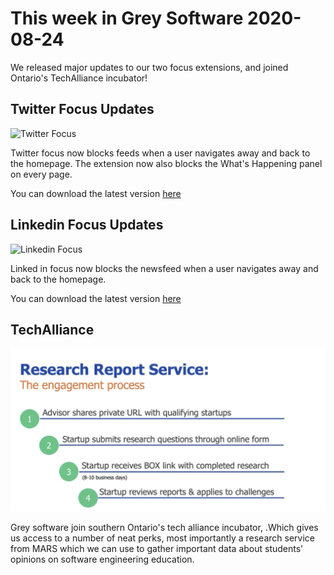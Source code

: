 # This week in Grey Software 2020-08-24

We released major updates to our two focus extensions, and joined Ontario's TechAlliance incubator! 

## Twitter Focus Updates


<img alt="Twitter Focus" src="/gifs/twitter-focus.gif" height="343"/>

Twitter focus now blocks feeds when a user navigates away and back to the homepage. The extension now also blocks the What's Happening panel on every page. 

You can download the latest version [here](https://chrome.google.com/webstore/detail/twitter-focus/kmdpomipbibobgdgfeidajmnlecloeml?hl=en)

## Linkedin Focus Updates

<img alt="Linkedin Focus" src="/gifs/linkedin-focus.gif" height="343"/>

Linked in focus now blocks the newsfeed when a user navigates away and back to the homepage. 

You can download the latest version [here](https://chrome.google.com/webstore/detail/linkedin-focus/cmafljjdkloacahjddlpaognhjpacdff?hl=en)

## TechAlliance 

![Mars Research](./mars-research.png)

Grey software join southern Ontario's tech alliance incubator, .Which gives us access to a number of neat perks, most importantly a research service from MARS which we can use to gather important data about students' opinions on software engineering education. 
